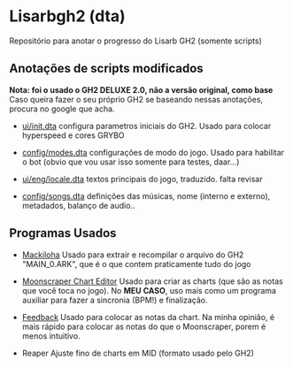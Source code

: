 # Lisarbgh2 (dta)

Repositório para anotar o progresso do Lisarb GH2 (somente scripts)

## Anotações de scripts modificados 

**Nota: foi o usado o GH2 DELUXE 2.0, não a versão original, como base**
Caso queira fazer o seu próprio GH2 se baseando nessas anotações, procura no google que acha.

+ [ui/init.dta](https://github.com/naonemeu/lisarbgh2/commit/ca6768b296a6ed3de7ab4e5bbf107ec7555d8faa)
 configura parametros iniciais do GH2. Usado para colocar hyperspeed e cores GRYBO
 
+ [config/modes.dta](https://github.com/naonemeu/lisarbgh2/commit/b1098375311a9ef794f03e6b47a4341e4c6cfda0)
 configurações de modo do jogo. Usado para habilitar o bot (obvio que vou usar isso somente para testes, daar...)
 
+ [ui/eng/locale.dta](https://github.com/naonemeu/lisarbgh2/blob/main/ark/ui/eng/locale.dta) 
 textos principais do jogo, traduzido. falta revisar
 
+ [config/songs.dta](https://github.com/naonemeu/lisarbgh2/blob/main/ark/config/songs.dta)
 definições das músicas, nome (interno e externo), metadados, balanço de audio..

## Programas Usados

+ [Mackiloha](https://github.com/PikminGuts92/Mackiloha)
Usado para extrair e recompilar o arquivo do GH2 "MAIN_0.ARK", que é o que contem praticamente tudo do jogo

+ [Moonscraper Chart Editor](https://github.com/FireFox2000000/Moonscraper-Chart-Editor)
Usado para criar as charts (que são as notas que você toca no jogo). No **MEU CASO**, uso mais como um programa auxiliar para fazer a sincronia (BPM!) e finalização.

+ [Feedback](https://github.com/TurkeyMan/feedback-editor/tree/master/Builds)
Usado para colocar as notas da chart. Na minha opinião, é mais rápido para colocar as notas do que o Moonscraper, porem é menos intuitivo.

+ Reaper
Ajuste fino de charts em MID (formato usado pelo GH2)
